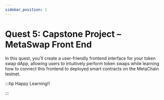 ```yaml
---
sidebar_position: 1
---
```


# Quest 5: Capstone Project – MetaSwap Front End

In this quest, you'll create a user-friendly frontend interface for your token swap dApp, allowing users to intuitively perform token swaps while learning how to connect this frontend to deployed smart contracts on the MetaChain testnet.


:::tip Happy Learning!!

<QuestButton text="Go To Quest" link="https://app.stackup.dev/quest_page/quest-5-capstone-project-%E2%80%93-metaswap-front-end" />

:::
